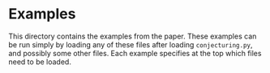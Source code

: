 Examples
========

This directory contains the examples from the paper.
These examples can be run simply by loading any of these files after loading `conjecturing.py`,
and possibly some other files.
Each example specifies at the top which files need to be loaded.
